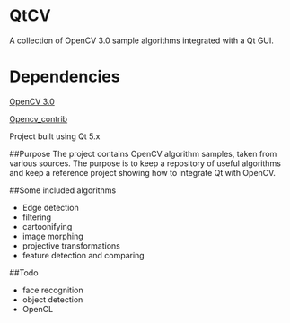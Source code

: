 QtCV
===

A collection of OpenCV 3.0 sample algorithms integrated with a Qt GUI. 

Dependencies
==

[OpenCV 3.0](https://github.com/Itseez/opencv)

[Opencv_contrib](https://github.com/itseez/opencv_contrib)

Project built using Qt 5.x

##Purpose
The project contains OpenCV algorithm samples, taken from various sources. The purpose is to keep a repository of useful algorithms
and keep a reference project showing how to integrate Qt with OpenCV.

##Some included algorithms
* Edge detection
* filtering
* cartoonifying
* image morphing
* projective transformations
* feature detection and comparing

##Todo
* face recognition
* object detection
* OpenCL
  

